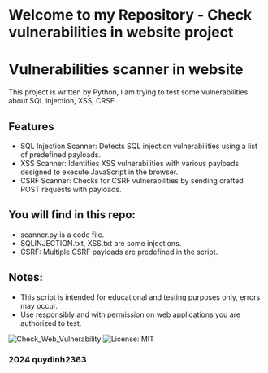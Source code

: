 # Welcome to my Repository - Check vulnerabilities in website project

# Vulnerabilities scanner in website

This project is written by Python, i am trying to test some vulnerabilities about SQL injection, XSS, CRSF.

## Features

- SQL Injection Scanner: Detects SQL injection vulnerabilities using a list of predefined payloads.
- XSS Scanner: Identifies XSS vulnerabilities with various payloads designed to execute JavaScript in the browser.
- CSRF Scanner: Checks for CSRF vulnerabilities by sending crafted POST requests with payloads.

## You will find in this repo:

* scanner.py is a code file.
* SQLINJECTION.txt, XSS.txt are some injections.
* CSRF: Multiple CSRF payloads are predefined in the script.

## Notes:

* This script is intended for educational and testing purposes only, errors may occur.
* Use responsibly and with permission on web applications you are authorized to test.

![Check_Web_Vulnerability](https://img.shields.io/badge/version-1.0-blue.svg)
![License: MIT](https://img.shields.io/badge/License-MIT-yellow.svg)

### 2024 quydinh2363





